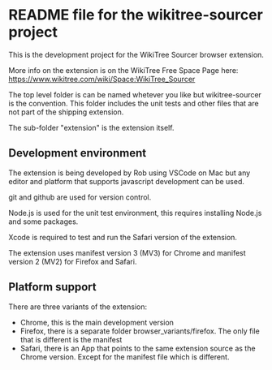 # README file for the wikitree-sourcer project

This is the development project for the WikiTree Sourcer browser extension.

More info on the extension is on the WikiTree Free Space Page here: https://www.wikitree.com/wiki/Space:WikiTree_Sourcer

The top level folder is can be named whetever you like but wikitree-sourcer is the convention.
This folder includes the unit tests and other files
that are not part of the shipping extension.

The sub-folder "extension" is the extension itself.

## Development environment

The extension is being developed by Rob using VSCode on Mac but any editor and platform that supports javascript development can be used. 

git and github are used for version control.

Node.js is used for the unit test environment, this requires installing Node.js and some packages.

Xcode is required to test and run the Safari version of the extension.

The extension uses manifest version 3 (MV3) for Chrome and manifest version 2 (MV2) for Firefox and Safari.

## Platform support

There are three variants of the extension:
- Chrome, this is the main development version
- Firefox, there is a separate folder browser_variants/firefox. The only file that is different is the manifest
- Safari, there is an App that points to the same extension source as the Chrome version. Except for the manifest file which is different.
